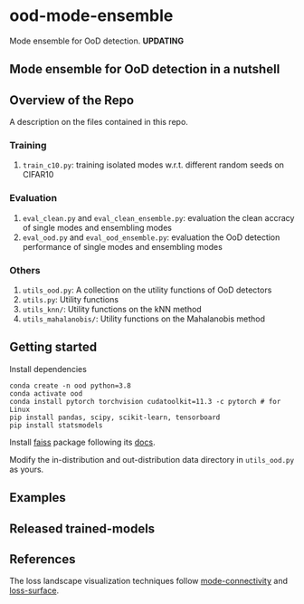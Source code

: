 # ood-mode-ensemble
Mode ensemble for OoD detection. **UPDATING**


## Mode ensemble for OoD detection in a nutshell

## Overview of the Repo

A description on the files contained in this repo.

### Training
1. `train_c10.py`: training isolated modes w.r.t. different random seeds on CIFAR10

### Evaluation
1. `eval_clean.py` and `eval_clean_ensemble.py`: evaluation the clean accracy of single modes and ensembling modes
2. `eval_ood.py` and `eval_ood_ensemble.py`: evaluation the OoD detection performance of single modes and ensembling modes

### Others
1. `utils_ood.py`: A collection on the utility functions of OoD detectors
2. `utils.py`: Utility functions
3. `utils_knn/`: Utility functions on the kNN method
4. `utils_mahalanobis/`: Utility functions on the Mahalanobis method

## Getting started
Install dependencies
```
conda create -n ood python=3.8
conda activate ood
conda install pytorch torchvision cudatoolkit=11.3 -c pytorch # for Linux
pip install pandas, scipy, scikit-learn, tensorboard
pip install statsmodels
```
Install [faiss](https://github.com/facebookresearch/faiss/tree/main) package following its [docs](https://github.com/facebookresearch/faiss/blob/main/INSTALL.md).

Modify the in-distribution and out-distribution data directory in `utils_ood.py` as yours.

## Examples

## Released trained-models

## References
The loss landscape visualization techniques follow [mode-connectivity](https://github.com/timgaripov/dnn-mode-connectivity) and [loss-surface](https://github.com/tomgoldstein/loss-landscape).